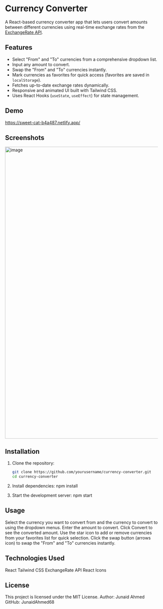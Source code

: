 # Currency Converter

A React-based currency converter app that lets users convert amounts between different currencies using real-time exchange rates from the [ExchangeRate API](https://www.exchangerate-api.com/).

## Features

- Select "From" and "To" currencies from a comprehensive dropdown list.
- Input any amount to convert.
- Swap the "From" and "To" currencies instantly.
- Mark currencies as favorites for quick access (favorites are saved in `localStorage`).
- Fetches up-to-date exchange rates dynamically.
- Responsive and animated UI built with Tailwind CSS.
- Uses React Hooks (`useState`, `useEffect`) for state management.

## Demo

https://sweet-cat-b4a487.netlify.app/


## Screenshots

<img width="960" alt="image" src="https://github.com/user-attachments/assets/6af68b02-1d19-4a82-b4b0-61afb95aec28" />


## Installation

1. Clone the repository:

   ```bash
   git clone https://github.com/yourusername/currency-converter.git
   cd currency-converter

2. Install dependencies:
   npm install

3. Start the development server:
   npm start


## Usage
   Select the currency you want to convert from and the currency to convert to using the dropdown menus.
   Enter the amount to convert.
   Click Convert to see the converted amount.
   Use the star icon to add or remove currencies from your favorites list for quick selection.
   Click the swap button (arrows icon) to swap the "From" and "To" currencies instantly.

## Technologies Used
   React
   Tailwind CSS
   ExchangeRate API
   React Icons

## License
  This project is licensed under the MIT License.
  Author: Junaid Ahmed
  GitHub: JunaidAhmed68


